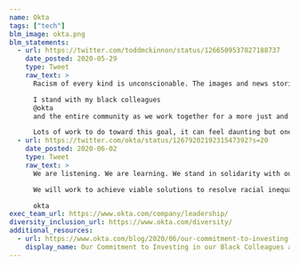 ```yaml
---
name: Okta
tags: ["tech"]
blm_image: okta.png
blm_statements:
  - url: https://twitter.com/toddmckinnon/status/1266509537827188737
    date_posted: 2020-05-29
    type: Tweet
    raw_text: >
      Racism of every kind is unconscionable. The images and news stories we are seeing about the treatment of black people in America today are incredibly tragic. 

      I stand with my black colleagues 
      @okta
      and the entire community as we work together for a more just and kind society.

      Lots of work to do toward this goal, it can feel daunting but one thing we should all do is vote. Vote, Vote, Vote!!!!
  - url: https://twitter.com/okta/status/1267920219231547392?s=20
    date_posted: 2020-06-02
    type: Tweet
    raw_text: >
      We are listening. We are learning. We stand in solidarity with our Black and African American communities.

      We will work to achieve viable solutions to resolve racial inequality and are committed to financially supporting nonprofit organizations working toward improving racial equality through Okta for Good.

      okta
exec_team_url: https://www.okta.com/company/leadership/
diversity_inclusion_url: https://www.okta.com/diversity/
additional_resources:
  - url: https://www.okta.com/blog/2020/06/our-commitment-to-investing-in-our-black-colleagues-and-communities/
    display_name: Our Commitment to Investing in our Black Colleagues and Communities
---
```


